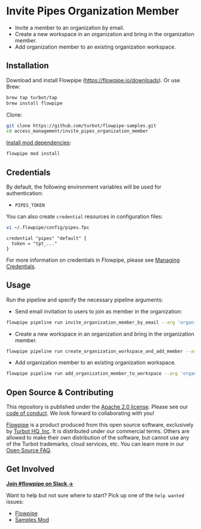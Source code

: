 # Invite Pipes Organization Member

- Invite a member to an organization by email.
- Create a new workspace in an organization and bring in the organization member.
- Add organization member to an existing organization workspace.

## Installation

Download and install Flowpipe (https://flowpipe.io/downloads). Or use Brew:

```sh
brew tap turbot/tap
brew install flowpipe
```

Clone:

```sh
git clone https://github.com/turbot/flowpipe-samples.git
cd access_management/invite_pipes_organization_member
```

[Install mod dependencies](https://flowpipe.io/docs/build/mod-dependencies#mod-dependencies):

```sh
flowpipe mod install
```

## Credentials

By default, the following environment variables will be used for authentication:

- `PIPES_TOKEN`

You can also create `credential` resources in configuration files:

```sh
vi ~/.flowpipe/config/pipes.fpc
```

```hcl
credential "pipes" "default" {
  token = "tpt_..."
}
```

For more information on credentials in Flowpipe, please see [Managing Credentials](https://flowpipe.io/docs/run/credentials).

## Usage

Run the pipeline and specify the necessary pipeline arguments:

- Send email invitation to users to join as member in the organization:

```sh
flowpipe pipeline run invite_organization_member_by_email --arg 'organization_handle=acme-demo' --arg 'email=acmeuser01@example.org'
```

- Create a new workspace in an organization and bring in the organization member.

```sh
flowpipe pipeline run create_organization_workspace_and_add_member --arg 'organization_handle=acme-demo' --arg 'workspace_handle=demoworkspace' --arg 'member_handle=acmeuser01-icbc'
```

- Add organization member to an existing organization workspace.

```sh
flowpipe pipeline run add_organization_member_to_workspace --arg 'organization_handle=acme-demo' --arg 'workspace_handle=demoworkspace' --arg 'member_handle=acmeuser01-icbc'
```

## Open Source & Contributing

This repository is published under the [Apache 2.0 license](https://www.apache.org/licenses/LICENSE-2.0). Please see our [code of conduct](https://github.com/turbot/.github/blob/main/CODE_OF_CONDUCT.md). We look forward to collaborating with you!

[Flowpipe](https://flowpipe.io) is a product produced from this open source software, exclusively by [Turbot HQ, Inc](https://turbot.com). It is distributed under our commercial terms. Others are allowed to make their own distribution of the software, but cannot use any of the Turbot trademarks, cloud services, etc. You can learn more in our [Open Source FAQ](https://turbot.com/open-source).

## Get Involved

**[Join #flowpipe on Slack →](https://flowpipe.io/community/join)**

Want to help but not sure where to start? Pick up one of the `help wanted` issues:

- [Flowpipe](https://github.com/turbot/flowpipe/labels/help%20wanted)
- [Samples Mod](https://github.com/turbot/flowpipe-samples/labels/help%20wanted)
